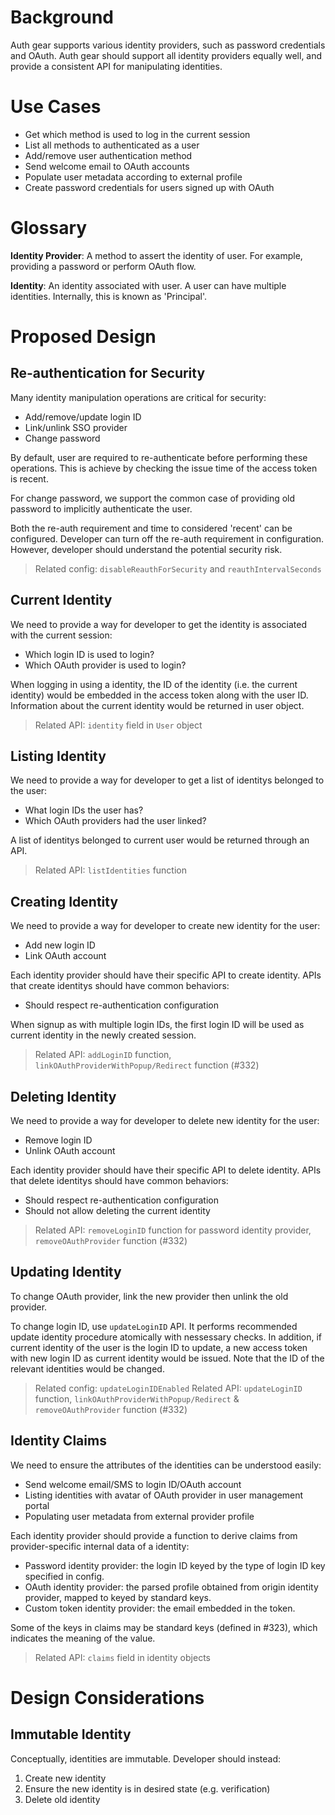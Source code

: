 # Background
Auth gear supports various identity providers, such as password credentials and
OAuth. Auth gear should support all identity providers equally well, and
provide a consistent API for manipulating identities.


# Use Cases
- Get which method is used to log in the current session
- List all methods to authenticated as a user
- Add/remove user authentication method
- Send welcome email to OAuth accounts
- Populate user metadata according to external profile
- Create password credentials for users signed up with OAuth


# Glossary

**Identity Provider**:
A method to assert the identity of user. For example, providing a password or
perform OAuth flow.

**Identity**:
An identity associated with user. A user can have multiple identities.
Internally, this is known as 'Principal'.


# Proposed Design

## Re-authentication for Security
Many identity manipulation operations are critical for security:
- Add/remove/update login ID
- Link/unlink SSO provider
- Change password

By default, user are required to re-authenticate before performing these
operations. This is achieve by checking the issue time of the access token is
recent.

For change password, we support the common case of providing old password to
implicitly authenticate the user.

Both the re-auth requirement and time to considered 'recent' can be configured.
Developer can turn off the re-auth requirement in configuration. However,
developer should understand the potential security risk.

> Related config: `disableReauthForSecurity` and `reauthIntervalSeconds`

## Current Identity
We need to provide a way for developer to get the identity is associated with
the current session:
- Which login ID is used to login?
- Which OAuth provider is used to login?

When logging in using a identity, the ID of the identity (i.e. the current
identity) would be embedded in the access token along with the user ID.
Information about the current identity would be returned in user object.

> Related API: `identity` field in `User` object

## Listing Identity
We need to provide a way for developer to get a list of identitys belonged to
the user:
- What login IDs the user has?
- Which OAuth providers had the user linked?

A list of identitys belonged to current user would be returned through an API.

> Related API: `listIdentities` function

## Creating Identity
We need to provide a way for developer to create new identity for the user:
- Add new login ID
- Link OAuth account

Each identity provider should have their specific API to create identity. APIs
that create identitys should have common behaviors:
- Should respect re-authentication configuration

When signup as with multiple login IDs, the first login ID will be used as
current identity in the newly created session.

> Related API: `addLoginID` function, `linkOAuthProviderWithPopup/Redirect` function (#332)

## Deleting Identity
We need to provide a way for developer to delete new identity for the user:
- Remove login ID
- Unlink OAuth account

Each identity provider should have their specific API to delete identity. APIs
that delete identitys should have common behaviors:
- Should respect re-authentication configuration
- Should not allow deleting the current identity

> Related API: `removeLoginID` function for password identity provider, `removeOAuthProvider` function (#332)

## Updating Identity
To change OAuth provider, link the new provider then unlink the old provider.

To change login ID, use `updateLoginID` API. It performs
recommended update identity procedure atomically with nessessary checks.
In addition, if current identity of the user is the login ID to update, a new
access token with new login ID as current identity would be issued. Note that
the ID of the relevant identities would be changed.

> Related config: `updateLoginIDEnabled`
> Related API: `updateLoginID` function, `linkOAuthProviderWithPopup/Redirect` & `removeOAuthProvider` function (#332)

## Identity Claims
We need to ensure the attributes of the identities can be understood easily:
- Send welcome email/SMS to login ID/OAuth account
- Listing identities with avatar of OAuth provider in user management portal
- Populating user metadata from external provider profile

Each identity provider should provide a function to derive claims from 
provider-specific internal data of a identity:
- Password identity provider: the login ID keyed by the type of login ID key
                              specified in config.
- OAuth identity provider: the parsed profile obtained from origin identity
                           provider, mapped to keyed by standard keys.
- Custom token identity provider: the email embedded in the token.

Some of the keys in claims may be standard keys (defined in #323), which
indicates the meaning of the value.

> Related API: `claims` field in identity objects


# Design Considerations

## Immutable Identity
Conceptually, identities are immutable. Developer should instead:
1. Create new identity
2. Ensure the new identity is in desired state (e.g. verification)
3. Delete old identity
